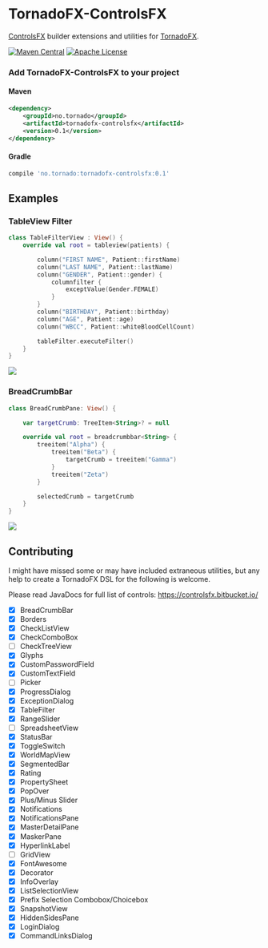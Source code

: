 # TornadoFX-ControlsFX

[ControlsFX](http://fxexperience.com/controlsfx/features/) builder extensions and utilities for [TornadoFX](https://github.com/edvin/tornadofx).

[![Maven Central](https://maven-badges.herokuapp.com/maven-central/no.tornado/tornadofx-controlsfx/badge.svg)](https://search.maven.org/#search|ga|1|no.tornado.tornadofx-controlsfx)
[![Apache License](https://img.shields.io/badge/license-Apache%20License%202.0-blue.svg)](http://www.apache.org/licenses/LICENSE-2.0)

### Add TornadoFX-ControlsFX to your project

#### Maven

```xml
<dependency>
    <groupId>no.tornado</groupId>
    <artifactId>tornadofx-controlsfx</artifactId>
    <version>0.1</version>
</dependency>
```

#### Gradle

```groovy
compile 'no.tornado:tornadofx-controlsfx:0.1'
```


## Examples

### TableView Filter

```kotlin
class TableFilterView : View() {
    override val root = tableview(patients) {

        column("FIRST NAME", Patient::firstName)
        column("LAST NAME", Patient::lastName)
        column("GENDER", Patient::gender) {
            columnfilter {
                exceptValue(Gender.FEMALE)
            }
        }
        column("BIRTHDAY", Patient::birthday)
        column("AGE", Patient::age)
        column("WBCC", Patient::whiteBloodCellCount)

        tableFilter.executeFilter()
    }
}
```

![](https://i.imgur.com/OZJuBvG.png)

### BreadCrumbBar

```kotlin
class BreadCrumbPane: View() {

    var targetCrumb: TreeItem<String>? = null

    override val root = breadcrumbbar<String> {
        treeitem("Alpha") {
            treeitem("Beta") {
                targetCrumb = treeitem("Gamma")
            }
            treeitem("Zeta")
        }

        selectedCrumb = targetCrumb
    }
}
```

![](https://i.imgur.com/OzxetsK.png)




###


## Contributing

I might have missed some or may have included extraneous utilities, but any help to create a TornadoFX DSL for the following is welcome. 

Please read JavaDocs for full list of controls:
https://controlsfx.bitbucket.io/


* [X] BreadCrumbBar
* [X] Borders
* [X] CheckListView
* [X] CheckComboBox
* [ ] CheckTreeView
* [X] Glyphs
* [X] CustomPasswordField
* [X] CustomTextField
* [ ] Picker
* [X] ProgressDialog
* [X] ExceptionDialog
* [X] TableFilter
* [X] RangeSlider
* [ ] SpreadsheetView
* [X] StatusBar
* [X] ToggleSwitch
* [X] WorldMapView
* [X] SegmentedBar
* [X] Rating
* [X] PropertySheet
* [X] PopOver
* [X] Plus/Minus Slider
* [X] Notifications
* [X] NotificationsPane
* [X] MasterDetailPane
* [X] MaskerPane
* [X] HyperlinkLabel
* [ ] GridView
* [X] FontAwesome
* [X] Decorator
* [X] InfoOverlay
* [X] ListSelectionView
* [X] Prefix Selection Combobox/Choicebox
* [X] SnapshotView
* [X] HiddenSidesPane
* [X] LoginDialog
* [X] CommandLinksDialog
